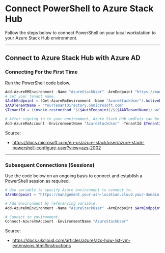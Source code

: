 # Connect PowerShell to Azure Stack Hub

Follow the steps below to connect PowerShell on your local workstation to your Azure Stack Hub environment.

----

## Connect to Azure Stack Hub with Azure AD

### Connecting For the First Time

Run the PowerShell code below.

```powershell
Add-AzureRMEnvironment -Name "AzureStackUser" -ArmEndpoint "https://management.your-ash-location.cloud.your-domain.com"
# Set your tenant name.
$AuthEndpoint = (Get-AzureRmEnvironment -Name "AzureStackUser").ActiveDirectoryAuthority.TrimEnd('/')
$AADTenantName = "YourTenantDirectory.onmicrosoft.com"
$TenantId = (invoke-restmethod "$($AuthEndpoint)/$($AADTenantName)/.well-known/openid-configuration").issuer.TrimEnd('/').Split('/')[-1]

# After signing in to your environment, Azure Stack Hub cmdlets can be easily targeted at your Azure Stack Hub instance.
Add-AzureRmAccount -EnvironmentName "AzureStackUser" -TenantId $TenantId
```

Source:

- <https://docs.microsoft.com/en-us/azure-stack/user/azure-stack-powershell-configure-user?view=azs-2002>

----

### Subsequent Connections (Sessions)

Use the code below on an ongoing basis to connect and establish a PowerShell session as required.

```powershell
# Use variable to specify Azure environment to connect to.
$ArmEndpoint = "https://management.your-ash-location.cloud.your-domain.com"

# Add environment by referencing variable.
Add-AzureRmEnvironment -Name "AzureStackUser" -ArmEndpoint $ArmEndpoint

# Connect to environment.
Connect-AzureRmAccount -EnvironmentName "AzureStackUser"
```

Source:

- <https://docs.ukcloud.com/articles/azure/azs-how-list-vm-extensions.html#instructions>
